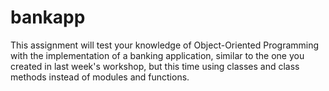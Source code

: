 # bankapp
This assignment will test your knowledge of Object-Oriented Programming with the implementation of a banking application, similar to the one you created in last week's workshop, but this time using classes and class methods instead of modules and functions.

